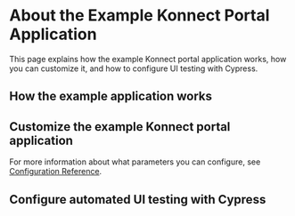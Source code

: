 # About the Example Konnect Portal Application

This page explains how the example Konnect portal application works, how you can customize it, and how to configure UI testing with Cypress.

## How the example application works

<!-- depending on how much info you have, this could be one or multiple sections with some tech details users would need to know before using
this app -->

## Customize the example Konnect portal application

<!-- This would probably be a numbered list with some directions on how users can customize the settings -->

For more information about what parameters you can configure, see [Configuration Reference](/docs/reference.md).

## Configure automated UI testing with Cypress

<!-- I wasn't sure if this was something users would have to configure at all, but I do think they should have some info about how this works.
Feel free to remove or rename this section -->
